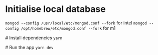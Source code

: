 # Initialise local database

`mongod --config /usr/local/etc/mongod.conf --fork` for intel
`mongod --config /opt/homebrew/etc/mongod.conf --fork` for m1

# Install dependencies
`yarn`

# Run the app
`yarn dev`
